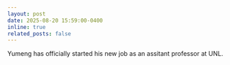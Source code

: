```yaml
---
layout: post
date: 2025-08-20 15:59:00-0400
inline: true
related_posts: false
---
```


Yumeng has officially started his new job as an assitant professor at UNL.
